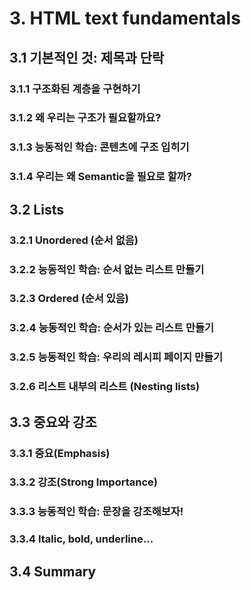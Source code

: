 # 3. HTML text fundamentals

## 3.1 기본적인 것: 제목과 단락

### 3.1.1 구조화된 계층을 구현하기

### 3.1.2 왜 우리는 구조가 필요할까요?

### 3.1.3 능동적인 학습: 콘텐츠에 구조 입히기

### 3.1.4 우리는 왜 Semantic을 필요로 할까?

## 3.2 Lists

### 3.2.1 Unordered (순서 없음)

### 3.2.2 능동적인 학습: 순서 없는 리스트 만들기

### 3.2.3 Ordered (순서 있음)

### 3.2.4 능동적인 학습: 순서가 있는 리스트 만들기

### 3.2.5 능동적인 학습: 우리의 레시피 페이지 만들기

### 3.2.6 리스트 내부의 리스트 (Nesting lists)

## 3.3 중요와 강조

### 3.3.1 중요(Emphasis)

### 3.3.2 강조(Strong Importance)

### 3.3.3 능동적인 학습: 문장을 강조해보자!

### 3.3.4 Italic, bold, underline...

## 3.4 Summary
